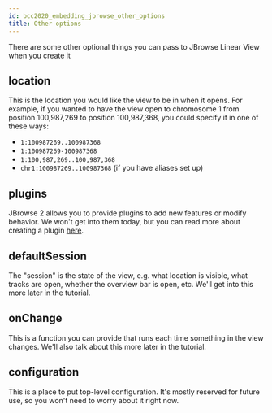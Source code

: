 ```yaml
---
id: bcc2020_embedding_jbrowse_other_options
title: Other options
---
```


There are some other optional things you can pass to JBrowse Linear View when
you create it

## location

This is the location you would like the view to be in when it opens. For
example, if you wanted to have the view open to chromosome 1 from position
100,987,269 to position 100,987,368, you could specify it in one of these ways:

* `1:100987269..100987368`
* `1:100987269-100987368`
* `1:100,987,269..100,987,368`
* `chr1:100987269..100987368` (if you have aliases set up)

## plugins

JBrowse 2 allows you to provide plugins to add new features or modify behavior.
We won't get into them today, but you can read more about creating a plugin
[here](developer_creating_plugin).

## defaultSession

The "session" is the state of the view, e.g. what location is visible, what
tracks are open, whether the overview bar is open, etc. We'll get into this more
later in the tutorial.

## onChange

This is a function you can provide that runs each time something in the view
changes. We'll also talk about this more later in the tutorial.

## configuration

This is a place to put top-level configuration. It's mostly reserved for future
use, so you won't need to worry about it right now.

